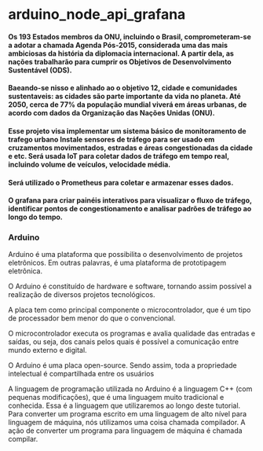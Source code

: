 # arduino_node_api_grafana


#### Os 193 Estados membros da ONU, incluindo o Brasil, comprometeram-se a adotar a chamada Agenda Pós-2015, considerada uma das mais ambiciosas da história da diplomacia internacional. A partir dela, as nações trabalharão para cumprir os Objetivos de Desenvolvimento Sustentável (ODS).

#### Baeando-se nisso e alinhado ao o objetivo 12, cidade e comunidades sustentaveis: as cidades são parte importante da vida no planeta. Até 2050, cerca de 77% da população mundial viverá em áreas urbanas, de acordo com dados da Organização das Nações Unidas (ONU). 

#### Esse projeto visa implementar um sistema básico de monitoramento de trafego urbano Instale sensores de tráfego para ser usado em cruzamentos movimentados, estradas e áreas congestionadas da cidade e etc. Será usada IoT para coletar dados de tráfego em tempo real, incluindo volume de veículos, velocidade média.

#### Será utilizado o Prometheus para coletar e armazenar esses dados.

#### O grafana para criar painéis interativos para visualizar o fluxo de tráfego, identificar pontos de congestionamento e analisar padrões de tráfego ao longo do tempo.

### Arduino 

Arduino é uma plataforma que possibilita o desenvolvimento de projetos eletrônicos. Em outras palavras, é uma plataforma de prototipagem eletrônica.

O Arduino é constituído de hardware e software, tornando assim possível a realização de diversos projetos tecnológicos.

A placa tem como principal componente o microcontrolador, que é um tipo de processador bem menor do que o convencional.

O microcontrolador executa os programas e avalia qualidade das entradas e saídas, ou seja, dos canais pelos quais é possível a comunicação entre mundo externo e digital.

O Arduino é uma placa open-source. Sendo assim, toda a propriedade intelectual é compartilhada entre os usuários

A linguagem de programação utilizada
no Arduino é a linguagem C++ (com pequenas modificações), que é uma linguagem muito tradicional e conhecida. Essa é a linguagem que utilizaremos ao longo deste tutorial. Para converter um programa escrito em uma linguagem de alto nível para linguagem de máquina, nós utilizamos uma coisa chamada compilador. A ação de converter um programa para linguagem de máquina é chamada compilar.

